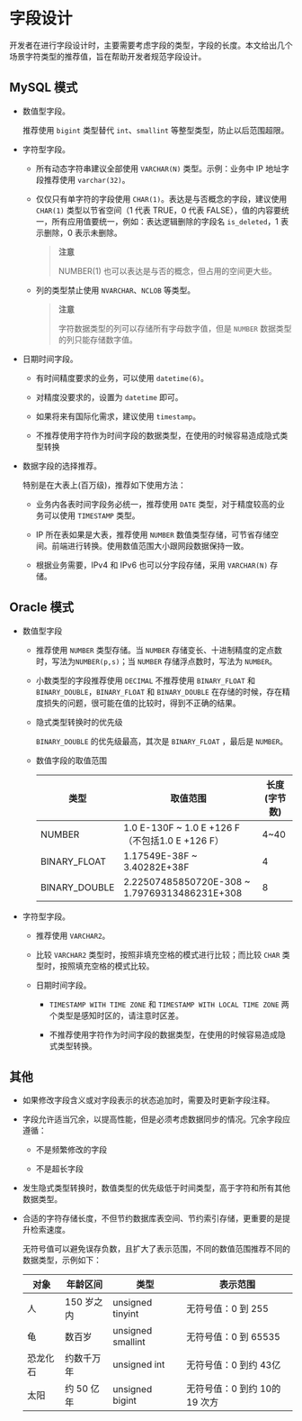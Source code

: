# 字段设计

开发者在进行字段设计时，主要需要考虑字段的类型，字段的长度。本文给出几个场景字符类型的推荐值，旨在帮助开发者规范字段设计。

## MySQL 模式

* 数值型字段。

  推荐使用 `bigint` 类型替代 `int`、`smallint` 等整型类型，防止以后范围超限。

* 字符型字段。

  * 所有动态字符串建议全部使用 `VARCHAR(N)` 类型。示例：业务中 IP 地址字段推荐使用 `varchar(32)`。

  * 仅仅只有单字符的字段使用 `CHAR(1)`。表达是与否概念的字段，建议使用 `CHAR(1)` 类型以节省空间（1 代表 TRUE，0 代表 FALSE），值的内容要统一，所有应用值要统一，例如：表达逻辑删除的字段名 `is_deleted`，1 表示删除，0 表示未删除。

    >**注意**
    >
    >NUMBER(1) 也可以表达是与否的概念，但占用的空间更大些。

  * 列的类型禁止使用 `NVARCHAR`、`NCLOB` 等类型。

    >**注意**
    >
    >字符数据类型的列可以存储所有字母数字值，但是 `NUMBER` 数据类型的列只能存储数字值。

* 日期时间字段。

  * 有时间精度要求的业务，可以使用 `datetime(6)`。

  * 对精度没要求的，设置为 `datetime` 即可。

  * 如果将来有国际化需求，建议使用 `timestamp`。

  * 不推荐使用字符作为时间字段的数据类型，在使用的时候容易造成隐式类型转换

* 数据字段的选择推荐。

  特别是在大表上(百万级)，推荐如下使用方法：

  * 业务内各表时间字段务必统一，推荐使用 `DATE` 类型，对于精度较高的业务可以使用 `TIMESTAMP` 类型。

  * IP 所在表如果是大表，推荐使用 `NUMBER` 数值类型存储，可节省存储空间。前端进行转换。使用数值范围大小跟网段数据保持一致。

  * 根据业务需要，IPv4 和 IPv6 也可以分字段存储，采用 `VARCHAR(N)` 存储。

## Oracle 模式

* 数值型字段

  * 推荐使用 `NUMBER` 类型存储。当 `NUMBER` 存储变长、十进制精度的定点数时，写法为`NUMBER(p,s)`；当 `NUMBER` 存储浮点数时，写法为 `NUMBER`。

  * 小数类型的字段推荐使用 `DECIMAL` 不推荐使用 `BINARY_FLOAT` 和 `BINARY_DOUBLE`，`BINARY_FLOAT` 和 `BINARY_DOUBLE` 在存储的时候，存在精度损失的问题，很可能在值的比较时，得到不正确的结果。

  * 隐式类型转换时的优先级

    `BINARY_DOUBLE` 的优先级最高，其次是 `BINARY_FLOAT` ，最后是 `NUMBER`。

  * 数值字段的取值范围

    | **类型**        | **取值范围**                                       | **长度(字节数)** |
    |---------------|------------------------------------------------|-------------|
    | NUMBER        | 1.0 E-130F \~ 1.0 E +126 F（不包括1.0 E +126 F）    | 4\~40       |
    | BINARY_FLOAT  | 1.17549E-38F \~ 3.40282E+38F                   | 4           |
    | BINARY_DOUBLE | 2.22507485850720E-308 \~ 1.79769313486231E+308 | 8           |

* 字符型字段。

  * 推荐使用 `VARCHAR2`。

  * 比较 `VARCHAR2` 类型时，按照非填充空格的模式进行比较；而比较 `CHAR` 类型时，按照填充空格的模式比较。

  * 日期时间字段。

    * `TIMESTAMP WITH TIME ZONE` 和 `TIMESTAMP WITH LOCAL TIME ZONE` 两个类型是感知时区的，请注意时区差。

    * 不推荐使用字符作为时间字段的数据类型，在使用的时候容易造成隐式类型转换。

## 其他

* 如果修改字段含义或对字段表示的状态追加时，需要及时更新字段注释。

* 字段允许适当冗余，以提高性能，但是必须考虑数据同步的情况。冗余字段应遵循：

  * 不是频繁修改的字段

  * 不是超长字段

* 发生隐式类型转换时，数值类型的优先级低于时间类型，高于字符和所有其他数据类型。

* 合适的字符存储长度，不但节约数据库表空间、节约索引存储，更重要的是提升检索速度。

  无符号值可以避免误存负数，且扩大了表示范围，不同的数值范围推荐不同的数据类型，示例如下：

  | **对象** | **年龄区间** |      **类型**       |      **表示范围**       |
  |--------|----------|-------------------|---------------------|
  | 人     | 150 岁之内  | unsigned tinyint  | 无符号值：0 到 255        |
  | 龟     | 数百岁      | unsigned smallint | 无符号值：0 到 65535      |
  | 恐龙化石 | 约数千万年 | unsigned int   | 无符号值：0 到约 43亿       |
  | 太阳  | 约 50 亿年  | unsigned bigint | 无符号值：0 到约 10的 19 次方 |
